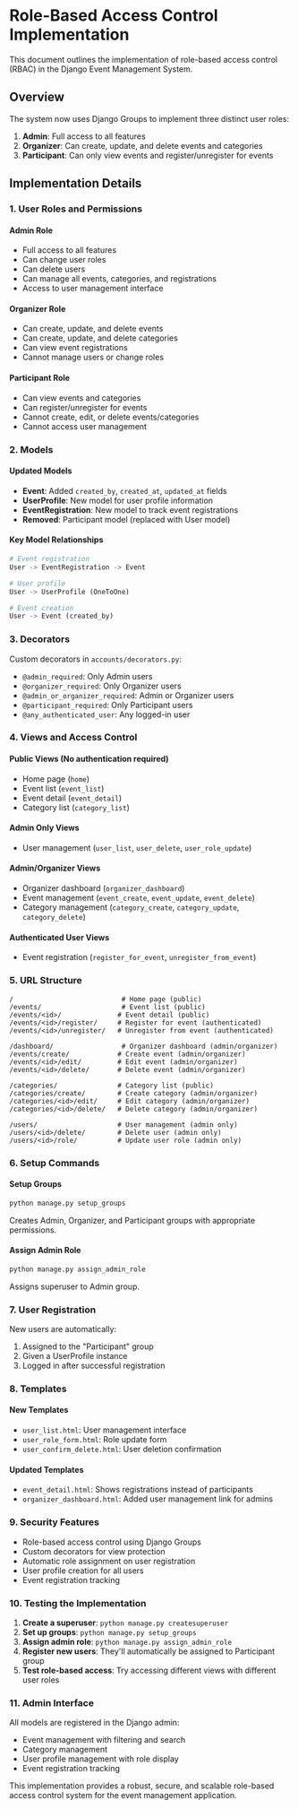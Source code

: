 # Role-Based Access Control Implementation

This document outlines the implementation of role-based access control (RBAC) in the Django Event Management System.

## Overview

The system now uses Django Groups to implement three distinct user roles:

1. **Admin**: Full access to all features
2. **Organizer**: Can create, update, and delete events and categories
3. **Participant**: Can only view events and register/unregister for events

## Implementation Details

### 1. User Roles and Permissions

#### Admin Role
- Full access to all features
- Can change user roles
- Can delete users
- Can manage all events, categories, and registrations
- Access to user management interface

#### Organizer Role
- Can create, update, and delete events
- Can create, update, and delete categories
- Can view event registrations
- Cannot manage users or change roles

#### Participant Role
- Can view events and categories
- Can register/unregister for events
- Cannot create, edit, or delete events/categories
- Cannot access user management

### 2. Models

#### Updated Models
- **Event**: Added `created_by`, `created_at`, `updated_at` fields
- **UserProfile**: New model for user profile information
- **EventRegistration**: New model to track event registrations
- **Removed**: Participant model (replaced with User model)

#### Key Model Relationships
```python
# Event registration
User -> EventRegistration -> Event

# User profile
User -> UserProfile (OneToOne)

# Event creation
User -> Event (created_by)
```

### 3. Decorators

Custom decorators in `accounts/decorators.py`:

- `@admin_required`: Only Admin users
- `@organizer_required`: Only Organizer users  
- `@admin_or_organizer_required`: Admin or Organizer users
- `@participant_required`: Only Participant users
- `@any_authenticated_user`: Any logged-in user

### 4. Views and Access Control

#### Public Views (No authentication required)
- Home page (`home`)
- Event list (`event_list`)
- Event detail (`event_detail`)
- Category list (`category_list`)

#### Admin Only Views
- User management (`user_list`, `user_delete`, `user_role_update`)

#### Admin/Organizer Views
- Organizer dashboard (`organizer_dashboard`)
- Event management (`event_create`, `event_update`, `event_delete`)
- Category management (`category_create`, `category_update`, `category_delete`)

#### Authenticated User Views
- Event registration (`register_for_event`, `unregister_from_event`)

### 5. URL Structure

```
/                           # Home page (public)
/events/                    # Event list (public)
/events/<id>/              # Event detail (public)
/events/<id>/register/     # Register for event (authenticated)
/events/<id>/unregister/   # Unregister from event (authenticated)

/dashboard/                 # Organizer dashboard (admin/organizer)
/events/create/            # Create event (admin/organizer)
/events/<id>/edit/         # Edit event (admin/organizer)
/events/<id>/delete/       # Delete event (admin/organizer)

/categories/               # Category list (public)
/categories/create/        # Create category (admin/organizer)
/categories/<id>/edit/     # Edit category (admin/organizer)
/categories/<id>/delete/   # Delete category (admin/organizer)

/users/                    # User management (admin only)
/users/<id>/delete/        # Delete user (admin only)
/users/<id>/role/          # Update user role (admin only)
```

### 6. Setup Commands

#### Setup Groups
```bash
python manage.py setup_groups
```
Creates Admin, Organizer, and Participant groups with appropriate permissions.

#### Assign Admin Role
```bash
python manage.py assign_admin_role
```
Assigns superuser to Admin group.

### 7. User Registration

New users are automatically:
1. Assigned to the "Participant" group
2. Given a UserProfile instance
3. Logged in after successful registration

### 8. Templates

#### New Templates
- `user_list.html`: User management interface
- `user_role_form.html`: Role update form
- `user_confirm_delete.html`: User deletion confirmation

#### Updated Templates
- `event_detail.html`: Shows registrations instead of participants
- `organizer_dashboard.html`: Added user management link for admins

### 9. Security Features

- Role-based access control using Django Groups
- Custom decorators for view protection
- Automatic role assignment on user registration
- User profile creation for all users
- Event registration tracking

### 10. Testing the Implementation

1. **Create a superuser**: `python manage.py createsuperuser`
2. **Set up groups**: `python manage.py setup_groups`
3. **Assign admin role**: `python manage.py assign_admin_role`
4. **Register new users**: They'll automatically be assigned to Participant group
5. **Test role-based access**: Try accessing different views with different user roles

### 11. Admin Interface

All models are registered in the Django admin:
- Event management with filtering and search
- Category management
- User profile management with role display
- Event registration tracking

This implementation provides a robust, secure, and scalable role-based access control system for the event management application.
